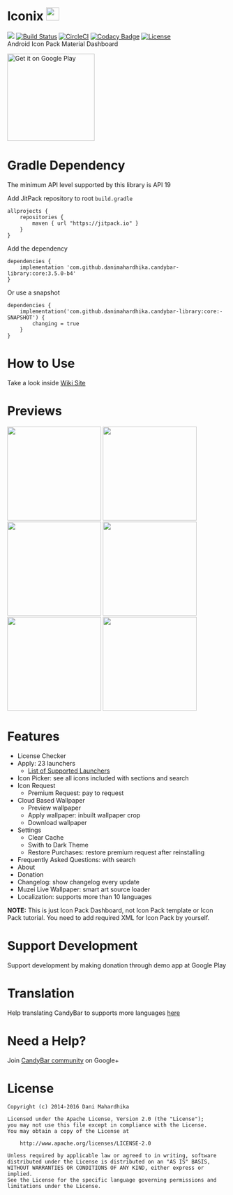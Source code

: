 # Iconix <img src="https://drive.google.com/uc?id=0B0f4ypHfNKm5b0w5SklmMldvajg" width="30">
[![](https://jitpack.io/v/danimahardhika/candybar-library.svg)](https://jitpack.io/#danimahardhika/candybar-library) [![Build Status](https://travis-ci.org/danimahardhika/candybar-library.svg?branch=master)](https://travis-ci.org/danimahardhika/candybar-library) [![CircleCI](https://circleci.com/gh/danimahardhika/candybar-library.svg?style=svg)](https://circleci.com/gh/danimahardhika/candybar-library) [![Codacy Badge](https://api.codacy.com/project/badge/Grade/108f01d34ab2456b866c5700f03591a5)](https://www.codacy.com/app/danimahardhika/candybar-library?utm_source=github.com&amp;utm_medium=referral&amp;utm_content=danimahardhika/candybar-library&amp;utm_campaign=Badge_Grade) [![License](https://img.shields.io/badge/License-Apache%202.0-blue.svg)](https://opensource.org/licenses/Apache-2.0) 
<br>Android Icon Pack Material Dashboard
<p><a href='https://play.google.com/store/apps/details?id=cue.iconix'><img alt='Get it on Google Play' src='https://play.google.com/intl/en_us/badges/images/generic/en_badge_web_generic.png' width="200"/></a></p>

# Gradle Dependency
The minimum API level supported by this library is API 19

Add JitPack repository to root ```build.gradle```
```Gradle
allprojects {
    repositories {
        maven { url "https://jitpack.io" }
    }
}
```
Add the dependency
```Gradle
dependencies {
    implementation 'com.github.danimahardhika.candybar-library:core:3.5.0-b4'
}
```
Or use a snapshot
```Gradle
dependencies {
    implementation('com.github.danimahardhika.candybar-library:core:-SNAPSHOT') {
        changing = true
    }
}
```

# How to Use
Take a look inside [Wiki Site](https://github.com/danimahardhika/candybar-library/wiki)

# Previews
<img src="https://lh3.googleusercontent.com/K__o7yPPne2aDCTFcb_NdN_5rdITcMsLJr34YVgVcJCP1JNSjM3AQDEaFubTAEo8hg=w958-h937-rw?.jpg" width="215"/> <img src="https://lh3.googleusercontent.com/NgKBfmJSzrQFjcsb7lzVrdhJO7hHEPx4ycBap3m9kucyvIhyM_6WBmjFCTZYdu-D7mQ=w958-h937-rw?.jpg" width="215"/> <img src="https://lh3.googleusercontent.com/3Iw26epznHx5x_mdjXPllPyJwM6r_-b77twnH3N1WdawcaZxVMs-ZpsLo_uz0RkaiEwq=w958-h937-rw?.jpg" width="215"/> <img src="https://lh3.googleusercontent.com/5t5gVmIVlczla0OxQN1kdDi1ZIniAiG_etPdONz4oV_7XdXRjttHueuUlvbihComcqKl=w958-h937-rw?.jpg" width="215"/>
<img src="https://lh3.googleusercontent.com/9qmVssXaN4FILsjTGrr7cmCcfUnzFMZtwardF7drIlpnYmw0n7QRpkdLqamhSZu2aq4=w958-h937-rw?.jpg" width="215"/> <img src="https://lh3.googleusercontent.com/OkuTrPhKfsYqpuPV5WTp6qdtSrr1gl-KqvYnKzwRsJYEvh1ta-gbJHjUOXKpKpk48eA=w958-h937-rw?.jpg" width="215"/>

# Features
* License Checker
* Apply: 23 launchers
  * [List of Supported Launchers](https://github.com/danimahardhika/candybar-library/wiki/List-of-Supported-Launcher)
* Icon Picker: see all icons included with sections and search
* Icon Request
  * Premium Request: pay to request
* Cloud Based Wallpaper
  * Preview wallpaper
  * Apply wallpaper: inbuilt wallpaper crop
  * Download wallpaper
* Settings
  * Clear Cache
  * Swith to Dark Theme
  * Restore Purchases: restore premium request after reinstalling
* Frequently Asked Questions: with search
* About
* Donation
* Changelog: show changelog every update
* Muzei Live Wallpaper: smart art source loader
* Localization: supports more than 10 languages

**NOTE:** This is just Icon Pack Dashboard, not Icon Pack template or Icon Pack tutorial. You need to add required XML for Icon Pack by yourself.

# Support Development
Support development by making donation through demo app at Google Play

# Translation
Help translating CandyBar to supports more languages [here](http://danimahardhika.oneskyapp.com/collaboration/project?id=245866)

# Need a Help?
Join [CandyBar community](https://plus.google.com/communities/113391514858983102172) on Google+


# License
```
Copyright (c) 2014-2016 Dani Mahardhika

Licensed under the Apache License, Version 2.0 (the "License");
you may not use this file except in compliance with the License.
You may obtain a copy of the License at

    http://www.apache.org/licenses/LICENSE-2.0

Unless required by applicable law or agreed to in writing, software
distributed under the License is distributed on an "AS IS" BASIS,
WITHOUT WARRANTIES OR CONDITIONS OF ANY KIND, either express or implied.
See the License for the specific language governing permissions and
limitations under the License.
```